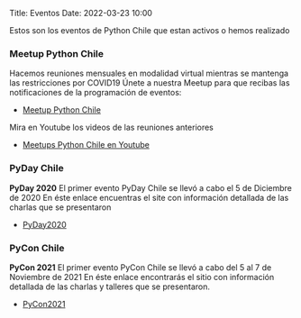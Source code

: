 Title: Eventos
Date: 2022-03-23 10:00


Estos son los eventos de Python Chile que estan activos o hemos realizado

### Meetup Python Chile

Hacemos reuniones mensuales en modalidad virtual mientras se mantenga las restricciones por COVID19
Únete a nuestra Meetup para que recibas las notificaciones de la programación de eventos: 

* [Meetup Python Chile](https://meetup.com/es/pythonchiledev) 

Mira en Youtube los videos de las reuniones anteriores

* [Meetups Python Chile en Youtube](https://www.youtube.com/playlist?list=PLUJnp-JI9H_yCrLT2-6Ze_cSMGsLcGloh) 


### PyDay Chile

**PyDay 2020**
El primer evento PyDay Chile se llevó a cabo el 5 de Diciembre de 2020
En éste enlace encuentras el site con información detallada de las charlas que se presentaron

* [PyDay2020](https://pyday.cl) 

### PyCon Chile

**PyCon 2021**
El primer evento PyCon Chile se llevó a cabo del 5 al 7 de Noviembre de 2021
En éste enlace encontrarás el sitio con información detallada de las charlas y talleres que se presentaron.

* [PyCon2021](https://pycon.cl) 

